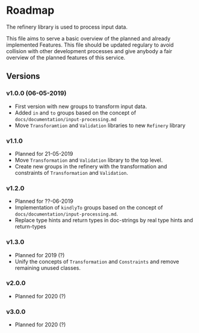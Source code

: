# Roadmap

The refinery library is used to process input data.

This file aims to serve a basic overview of the planned and
already implemented Features.
This file should be updated regulary to avoid collision with
other development processes and give anybody a fair overview
of the planned features of this service.

## Versions

### v1.0.0 (06-05-2019)

* First version with new groups to transform input data.
* Added `in` and `to` groups based on the concept of
  `docs/documentation/input-processing.md`
* Move `Transforamtion` and `Validation` libraries to new `Refinery` library

### v1.1.0

* Planned for 21-05-2019
* Move `Transformation` and `Validation` library to the top level.
* Create new groups in the refinery with the transformation and constraints
  of `Transformation` and `Validation`.

### v1.2.0

* Planned for ??-06-2019
* Implementation of `kindlyTo` groups based on the concept of
  `docs/documentation/input-processing.md`.
* Replace type hints and return types in doc-strings by real type hints and
  return-types

### v1.3.0

* Planned for 2019 (?)
* Unify the concepts of `Transformation` and `Constraints` and remove remaining
  unused classes.

### v2.0.0

* Planned for 2020 (?)

### v3.0.0

* Planned for 2020 (?)
